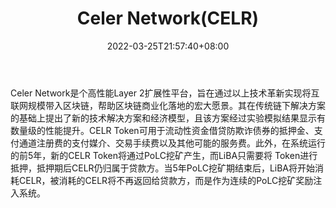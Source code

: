 ﻿---
weight: 
title: "Celer Network(CELR)"
description: "Celer Network是个高性能Layer 2扩展性平台，旨在通过以上技术革新实现将互联网规模带入区块链，帮助区块链商业化落地的宏大愿景"
date: 2022-03-25T21:57:40+08:00
lastmod: 2022-03-25T16:45:40+08:00
draft: false
authors: ["Metabd"]
featuredImage: "celer-networkcelr.webp"
link: ""
tags: ["数字代币","Celer Network(CELR)"]
categories: ["navigation"]
navigation: ["数字代币"]
lightgallery: true
toc: true
pinned: false
recommend: false
recommend1: false
---
Celer Network是个高性能Layer 2扩展性平台，旨在通过以上技术革新实现将互联网规模带入区块链，帮助区块链商业化落地的宏大愿景。其在传统链下解决方案的基础上提出了新的技术解决方案和经济模型，且该方案经过实验模拟结果显示有数量级的性能提升。CELR Token可用于流动性资金借贷防欺诈债券的抵押金、支付通道注册费的支付媒介、交易手续费以及其他可能的服务费。此外，在系统运行的前5年，新的CELR Token将通过PoLC挖矿产生，而LiBA只需要将 Token进行抵押，抵押期后CELR仍归属于贷款方。当5年PoLC挖矿期结束后，LiBA将开始消耗CELR，被消耗的CELR将不再返回给贷款方，而是作为连续的PoLC挖矿奖励注入系统。
